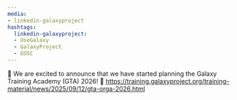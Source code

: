 ```yaml
---
media:
- linkedin-galaxyproject
hashtags:
  linkedin-galaxyproject:
  - UseGalaxy
  - GalaxyProject
  - EOSC
---
```

🎉 We are excited to announce that we have started planning the Galaxy Training Academy (GTA) 2026! 🎉
https://training.galaxyproject.org/training-material/news/2025/09/12/gta-orga-2026.html